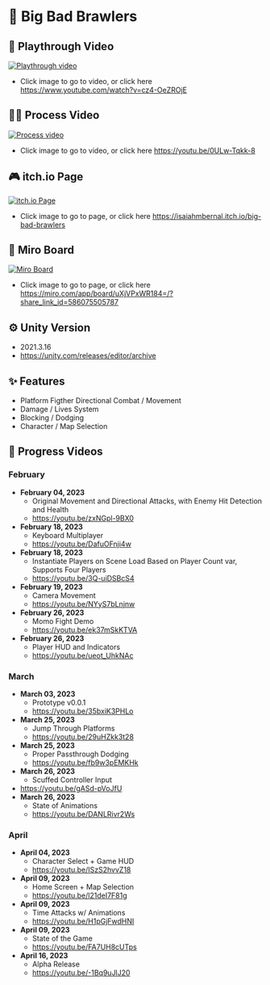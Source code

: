 # 👊 Big Bad Brawlers

## 🎥 Playthrough Video

[![Playthrough video](https://img.itch.zone/aW1hZ2UvMjAyMDQ5OS8xMTk0MzI5Ni5wbmc=/original/CWlx9a.png)](https://www.youtube.com/watch?v=cz4-OeZROjE)

  - Click image to go to video, or click here https://www.youtube.com/watch?v=cz4-OeZROjE

## 🧑‍💻 Process Video

[![Process video](https://img.itch.zone/aW1nLzExODg1MjE2LnBuZw==/original/DLeUe6.png)](https://youtu.be/0ULw-Tqkk-8)

  - Click image to go to video, or click here https://youtu.be/0ULw-Tqkk-8

## 🎮 itch.io Page

[![itch.io Page](https://external-content.duckduckgo.com/iu/?u=https%3A%2F%2Fwww.saashub.com%2Fimages%2Fapp%2Fservice_logos%2F9%2Fbf2e69df0760%2Flarge.png%3F1528162848&f=1&nofb=1&ipt=ba07563d5da9ec1c6525a1a940ab2f43bc43bf2fdd170c447eeb4d4c861c7fda&ipo=images)](https://isaiahmbernal.itch.io/big-bad-brawlers)

  - Click image to go to page, or click here https://isaiahmbernal.itch.io/big-bad-brawlers

## 📄 Miro Board

[![Miro Board](https://external-content.duckduckgo.com/iu/?u=https%3A%2F%2Fmiro.com%2Fstatic%2Fimages%2Fawwapp-miro%2Fmiro_logo_rounded.png&f=1&nofb=1&ipt=1ccc475485ce75ec66d9e55bd4823cc246750fc98ca2abc762c054700db68233&ipo=images)](https://miro.com/app/board/uXjVPxWR184=/?share_link_id=586075505787)

  - Click image to go to page, or click here https://miro.com/app/board/uXjVPxWR184=/?share_link_id=586075505787

## ⚙️ Unity Version

- 2021.3.16
- https://unity.com/releases/editor/archive

## ✨ Features

- Platform Figther Directional Combat / Movement
- Damage / Lives System
- Blocking / Dodging
- Character / Map Selection

## 📆 Progress Videos

### February

  - **February 04, 2023**
    - Original Movement and Directional Attacks, with Enemy Hit Detection and Health
    - https://youtu.be/zxNGpl-9BX0
  - **February 18, 2023**
    - Keyboard Multiplayer
    - https://youtu.be/DafuOFnji4w
  - **February 18, 2023**
    - Instantiate Players on Scene Load Based on Player Count var, Supports Four Players
    - https://youtu.be/3Q-uiDSBcS4
  - **February 19, 2023**
    - Camera Movement
    - https://youtu.be/NYyS7bLnjnw
  - **February 26, 2023**
    - Momo Fight Demo
    - https://youtu.be/ek37mSkKTVA
  - **February 26, 2023**
    - Player HUD and Indicators
    - https://youtu.be/ueot_UhkNAc

### March

  - **March 03, 2023**
    - Prototype v0.0.1
    - https://youtu.be/35bxiK3PHLo
  - **March 25, 2023**
    - Jump Through Platforms
    - https://youtu.be/29uHZkk3t28
  - **March 25, 2023**
    - Proper Passthrough Dodging
    - https://youtu.be/fb9w3pEMKHk
  - **March 26, 2023**
    - Scuffed Controller Input
  - https://youtu.be/gASd-pVoJfU
  - **March 26, 2023**
    - State of Animations
    - https://youtu.be/DANLRivr2Ws

### April

  - **April 04, 2023**
    - Character Select + Game HUD
    - https://youtu.be/ISzS2hvvZ18
  - **April 09, 2023**
    - Home Screen + Map Selection
    - https://youtu.be/l21deI7F81g
  - **April 09, 2023**
    - Time Attacks w/ Animations
    - https://youtu.be/H1pGjFwdHNI
  - **April 09, 2023**
    - State of the Game
    - https://youtu.be/FA7UH8cUTps
  - **April 16, 2023**
    - Alpha Release
    - https://youtu.be/-1Bq9uJlJ20
